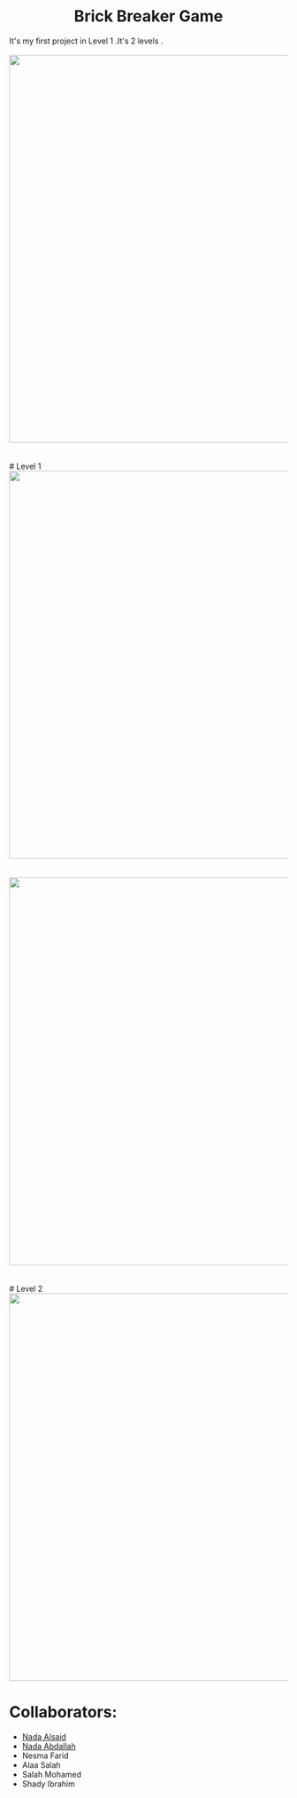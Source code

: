 
<h1 align="center"> Brick Breaker Game  </h1>
 It's my first project in Level 1 .It's 2 levels .

<br>
  <br>


<div align="center"><img src="https://user-images.githubusercontent.com/92337927/189401463-91a4d97e-40b3-498d-a719-4fc04029a671.png"  width="700px" ></div>
  <br>
  <br>
# Level 1
<div align="center"><img src="https://user-images.githubusercontent.com/92337927/189401541-1f9395a7-910b-4cc0-8eb1-b78c80125e22.png" width="700px" ></div>
<br>
  <br>
<div align="center"><img src="https://user-images.githubusercontent.com/92337927/189401594-46a407d3-f1ac-4ee5-a594-31a5c45d9e9a.png" width="700px" ></div>
<br>
  <br>
# Level 2
<div align="center"><img src="https://user-images.githubusercontent.com/92337927/189401651-fd0110eb-a76d-4a08-aaaa-eb1dfebb8622.png" width="700px" ></div>

# Collaborators:
- <a href="https://github.com/NadaAlsaid">Nada Alsaid</a><br>
- <a href="https://github.com/Nada-Abdallah">Nada Abdallah</a><br>
- Nesma Farid
- Alaa Salah
- Salah Mohamed
- Shady Ibrahim

